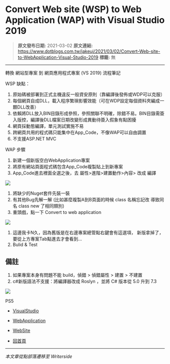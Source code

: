 # Convert Web site (WSP) to Web Application (WAP) with Visual Studio 2019

> **原文發布日期:** 2021-03-02
> **原文連結:** https://www.dotblogs.com.tw/jakeuj/2021/03/02/Convert-Web-site-to-WebApplication-Visual-Studio-2019
> **標籤:** 無

---

轉換 網站型專案 到 網頁應用程式專案 (VS 2019) 流程筆記

WSP 缺點：

1. 原始碼被部署到正式主機違反一般資安原則（靠編譯後發佈或WDP可以克服）
2. 每個網頁自成DLL，載入程序繁瑣影響效能（可在WDP設定每個資料夾編成一顆DLL改善）
3. 依賴將DLL放入BIN目錄形成參照，參照關聯不明確，除錯不易。BIN目錄需簽入版控，編譯後DLL檔案日期改變形成異動待簽入假象有點困擾
4. 網頁採動態編譯，單元測試實施不易
5. 跨網頁共用的程式碼只能集中在App\_Code，不像WAP可以自由調置
6. 不支援ASP.NET MVC

WAP 步驟

1. 新建一個新版空白WebApplication專案
2. 將原有網站頁面程式碼包含App\_Code複製貼上到新專案
3. App\_Code進去裡面全選之後，去 屬性>進階>建置動作>內容> 改成 編譯

![](https://dotblogsfile.blob.core.windows.net/user/jakeuj/4d2ba2fb-e07a-4c9c-b9c3-141fa3e8ae2f/1614670712.png)

1. 將缺少的Nuget套件先裝一裝
2. 有其他Bug先解一解
   (比如甚麼複製A到B頁面的時候
   class 名稱忘記改
   導致同名 class new 了相同類別)
3. 重頭戲，點一下 Convert to web application

![](https://dotblogsfile.blob.core.windows.net/user/jakeuj/4d2ba2fb-e07a-4c9c-b9c3-141fa3e8ae2f/1614670402.png)

1. 這邊我卡N久，因為舊版是在右邊專案總管點右鍵會有這選項，
   新版拿掉了，要從上方專案Tab點進去才會看到...
2. Bulid & Test

## 備註

1. 如果專案本身有問題不能 build，偵錯 > 偵錯屬性 > 建置 > 不建置
2. c#新版語法不支援：將編譯器改成 Roslyn ，並將 C# 版本從 5.0 升到 7.3

![](https://card.psnprofiles.com/1/jakeuj.png)

PS5

* [VisualStudio](/jakeuj/Tags?qq=VisualStudio)
* [WebApplication](/jakeuj/Tags?qq=WebApplication)
* [WebSite](/jakeuj/Tags?qq=WebSite)

* [回首頁](/jakeuj)

---

*本文章從點部落遷移至 Writerside*
